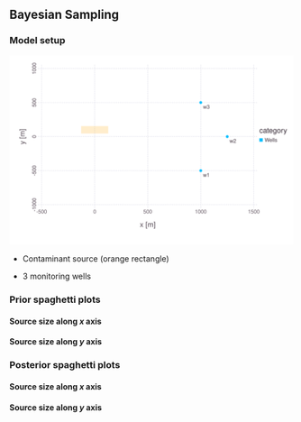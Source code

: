 
## Bayesian Sampling

### Model setup

![](w01-problemsetup.svg)

* Contaminant source (orange rectangle)

* 3 monitoring wells

### Prior spaghetti plots

#### Source size along $x$ axis

#### Source size along $y$ axis

### Posterior spaghetti plots

#### Source size along $x$ axis

#### Source size along $y$ axis

